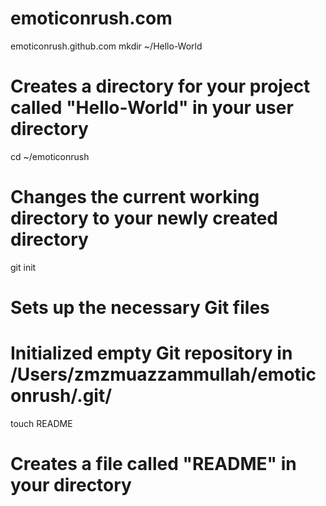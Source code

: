 emoticonrush.com
================

emoticonrush.github.com
mkdir ~/Hello-World
# Creates a directory for your project called "Hello-World" in your user directory

cd ~/emoticonrush
# Changes the current working directory to your newly created directory

git init
# Sets up the necessary Git files
# Initialized empty Git repository in /Users/zmzmuazzammullah/emoticonrush/.git/

touch README
# Creates a file called "README" in your  directory
